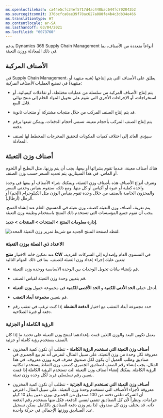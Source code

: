 ```yaml
---
ms.openlocfilehash: ca44e5cfc34ef5717d4ac448bac644fc702043b2
ms.sourcegitcommit: 376bcfca0ae39f70ac627a080fe4b4c3db34e466
ms.translationtype: HT
ms.contentlocale: ar-SA
ms.lasthandoff: 03/04/2021
ms.locfileid: "6073760"
---
```

يدعم Dynamics 365 Supply Chain Management أنواعاً متعددة من الأصناف، بما في ذلك المعادلة ووزن التعبئة.

## <a name="formula-items"></a>الأصناف المركبة

في Supply Chain Management، يطلق على الأصناف التي يتم إنتاجها (شبه منتهية أو منتهية) في تصنيع العمليات *الأصناف المركبة*:

-   يتم إنتاج الأصناف المركبة من سلسلة من عمليات مختلطة، أو تفاعلات كيميائية، أو استخراجات، أو الإجراءات الأخرى التي تقوم على تحويل المواد الخام إلى منتج نهائي قابل للبيع.

-   قد يتم إنتاج الصنف المركب من خلال منتجات مشتركة أو منتجات ثانوية.

-   يتم إنتاج الصنف المركب بأحجام معينة، تسمي أحجام الدفعات، ويمكن تتبعها برقم دفعة.

-   سيؤدي العائد إلى اختلاف كميات المكونات لتحقيق المخرجات المخطط لها لصنف المعادلة.



## <a name="catch-weight-items"></a>أصناف وزن التعبئة

هناك أصناف معينة، عندما تقوم بشرائها أو بيعها، يجب أن يتم وزنها، مثل البطيخ أو اللحوم أو الماس. في هذا السيناريو، يتم تحديد السعر حسب وزن الصنف. 

وتعرف أنواع الأصناف هذه بأصناف وزن التعبئة، ويمكنك شراء الأصناف أو بيعها في وحدة واحدة كعلبة أو عبوة أو أكياس أو كل منها.
ومع ذلك، ستقوم بقياس وحدتي السعر والمخزون الخاصة بالصنف من خلال وحدة تقوم بقياس الوزن مثل الكيلوجرام (الجم) أو الرطل (أرطال).

يتم تعريف أصناف وزن التعبئة كصنف وزن تعبئة في المستوى العام عند إنشاء المنتج. يجب أن تقوم جميع المؤسسات التي تستخدم ذلك المنتج باستخدام وظيفة وزن التعبئة.

**إدارة معلومات المنتج > المنتجات > المنتجات > جديد**.

![لقطه لصفحة المنتج الجديد مع شريط تمرير وزن التعبئة المحدد.](../media/new-catch-weight.png) 


### <a name="catch-weight-related-setup"></a>الاعداد ذي الصلة بوزن التعبئة

عند تمكين خانة الاختيار **منتج CW** في المستوى العام وإصداره إلى الشركات الفردية، يتعين عليك إجراء إعداد وزن التعبئة للصنف، بما في ذلك المهام التالية:

-   قم بإنشاء بيانات تحويل الوحدات بين الوحدة الاساسية ووحدة وزن التعبئة.

-   قم بتعيين وحدة وزن التعبئة لقياس الصنف.

-   أدخل حقلي **الحد الأدنى للكمية** و **الحد الأقصى للكمية** في مجموعة حقول **وزن التعبئة**.

-   قم بتعيين **مجموعة أبعاد التعقب**.

-   حدد مجموعة أبعاد التعقب مع اختيار **الدفعة النشطة** إذا كنت ترغب في تعقب رقم دفعة أو فترة الصلاحية.

### <a name="full-or-partial-visibility"></a>الرؤية الكاملة أو الجزئية

يعمل تكوين البعد والوزن اللذين قمت بإعدادهما لمنتج وزن التعبئة على تحديد ما إذا كان الصنف يستخدم رؤية كاملة أو جزئية.

-   **أصناف وزن التعبئة التي تستخدم الرؤية الكاملة** - تتطلب أن تكون كمية المخزون معروفة لكل وحدة من وزن التعبئة. على سبيل المثال، لنفرض أنه تم بيع الجمبري في صناديق وطلب العميل أن يكون لكل صندوق معرف فريد ووزن معروف. في هذا المثال، يجب إنشاء رقم الصنف لصناديق الجمبري كصنف وزن التقاط يستخدم امكانيه الرؤية الكاملة. يمكنك إنشاء أصناف وزن التعبئة الت تستخدم الرؤية الكاملة إذا قمت بتعيين رقم تسلسلي فريد لكل وحدة وزن تعبئة.

-   **أصناف وزن التعبئة التي تستخدم الرؤية الجزئية** - تتطلب أن تكون كمية المخزون معروفة لأجزاء الأصناف التي تستخدم وحدة وزن التعبئة. على سبيل المثال، افترض أن الشركة تتلقى دفعة من 100 صندوق من الجمبري بوزن معين يبلغ 10 كيلو جرامات. ونظراً لأن كل الصناديق تنتمي لنفس الدفعة، فكل منها يستخدم رقم الدفعة ذاته. قد يختلف وزن كل صندوق، لذا يتم وزن دفعة الصناديق بالكامل. يمكن تسجيل عدد الصناديق ووزنها الإجمالي في حركة واحدة.
